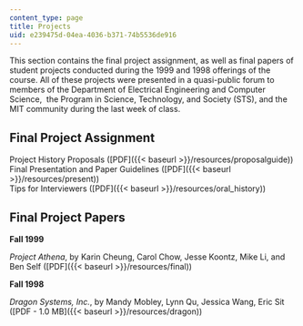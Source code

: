 ```yaml
---
content_type: page
title: Projects
uid: e239475d-04ea-4036-b371-74b5536de916
---
```


This section contains the final project assignment, as well as final papers of student projects conducted during the 1999 and 1998 offerings of the course. All of these projects were presented in a quasi-public forum to members of the Department of Electrical Engineering and Computer Science,  the Program in Science, Technology, and Society (STS), and the MIT community during the last week of class.

Final Project Assignment
------------------------

Project History Proposals ([PDF]({{< baseurl >}}/resources/proposalguide))  
Final Presentation and Paper Guidelines ([PDF]({{< baseurl >}}/resources/present))  
Tips for Interviewers ([PDF]({{< baseurl >}}/resources/oral_history))

Final Project Papers
--------------------

**Fall 1999**

_Project Athena_, by Karin Cheung, Carol Chow, Jesse Koontz, Mike Li, and Ben Self ([PDF]({{< baseurl >}}/resources/final))

**Fall 1998**

_Dragon Systems, Inc._, by Mandy Mobley, Lynn Qu, Jessica Wang, Eric Sit ([PDF - 1.0 MB]({{< baseurl >}}/resources/dragon))